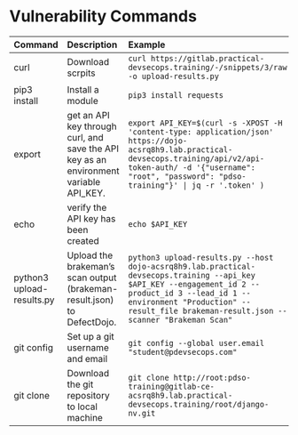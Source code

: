 # Vulnerability Commands
|Command|Description|Example|
|:---|:----|:---|
|curl|Download scrpits|```curl https://gitlab.practical-devsecops.training/-/snippets/3/raw -o upload-results.py```|
|pip3 install|Install a module|```pip3 install requests```|
|export|get an API key through curl, and save the API key as an environment variable API_KEY.|```export API_KEY=$(curl -s -XPOST -H 'content-type: application/json' https://dojo-acsrq8h9.lab.practical-devsecops.training/api/v2/api-token-auth/ -d '{"username": "root", "password": "pdso-training"}' \| jq -r '.token' )```|
|echo|verify the API key has been created|```echo $API_KEY```|
|python3 upload-results.py|Upload the brakeman’s scan output (brakeman-result.json) to DefectDojo.|```python3 upload-results.py --host dojo-acsrq8h9.lab.practical-devsecops.training --api_key $API_KEY --engagement_id 2 --product_id 3 --lead_id 1 --environment "Production" --result_file brakeman-result.json --scanner "Brakeman Scan"```|
|git config|Set up a git username and email|```git config --global user.email "student@pdevsecops.com"```|
|git clone|Download the git repository to local machine|```git clone http://root:pdso-training@gitlab-ce-acsrq8h9.lab.practical-devsecops.training/root/django-nv.git```|
